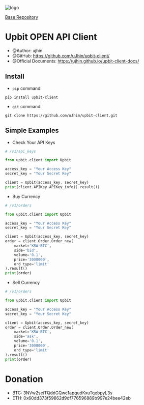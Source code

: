 ![logo](https://raw.githubusercontent.com/uJhin/upbit-client/main/logo/logo.png)

[Base Repository](https://github.com/uJhin/upbit-client/)

# Upbit OPEN API Client
- @Author: ujhin
- @GitHub: https://github.com/uJhin/upbit-client/
- @Official Documents: https://ujhin.github.io/upbit-client-docs/

## Install
- `pip` command
```console
pip install upbit-client
```

- `git` command
```console
git clone https://github.com/uJhin/upbit-client.git
```

## Simple Examples

- Check Your API Keys
```python
# /v1/api_keys

from upbit.client import Upbit

access_key = "Your Access Key"
secret_key = "Your Secret Key"

client = Upbit(access_key, secret_key)
print(client.APIKey.APIKey_info().result())
```

- Buy Currency
```python
# /v1/orders

from upbit.client import Upbit

access_key = "Your Access Key"
secret_key = "Your Secret Key"

client = Upbit(access_key, secret_key)
order = client.Order.Order_new(
    market='KRW-BTC',
    side='bid',
    volume='0.1',
    price='3000000',
    ord_type='limit'
).result()
print(order)
```

- Sell Currency
```python
# /v1/orders

from upbit.client import Upbit

access_key = "Your Access Key"
secret_key = "Your Secret Key"

client = Upbit(access_key, secret_key)
order = client.Order.Order_new(
    market='KRW-BTC',
    side='ask',
    volume='0.1',
    price='3000000',
    ord_type='limit'
).result()
print(order)
```

# Donation
- BTC: 3NVw2seiTQddGQwc1apqudKxuTqebpyL3s
- ETH: 0x60dd373f59862d9df776596889b997e24bee42eb
